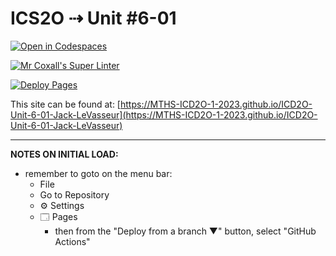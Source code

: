 # ICS2O ⇢ Unit #6-01

[![Open in Codespaces](https://classroom.github.com/assets/launch-codespace-7f7980b617ed060a017424585567c406b6ee15c891e84e1186181d67ecf80aa0.svg)](https://classroom.github.com/open-in-codespaces?assignment_repo_id=15064959)

[![Mr Coxall's Super Linter](https://github.com/MTHS-ICD2O-1-2023/ICD2O-Unit-6-01-Jack-LeVasseur/workflows/Mr%20Coxall's%20Super%20Linter/badge.svg)](https://github.com/MTHS-ICD2O-1-2023/ICD2O-Unit-6-01-Jack-LeVasseur/actions)

[![Deploy Pages](https://github.com/MTHS-ICD2O-1-2023/ICD2O-Unit-6-01-Jack-LeVasseur/workflows/Deploy%20Pages/badge.svg)](https://github.com/MTHS-ICD2O-1-2023/ICD2O-Unit-6-01-Jack-LeVasseur/actions)

This site can be found at: [https://MTHS-ICD2O-1-2023.github.io/ICD2O-Unit-6-01-Jack-LeVasseur](https://MTHS-ICD2O-1-2023.github.io/ICD2O-Unit-6-01-Jack-LeVasseur)

---

**NOTES ON INITIAL LOAD:**
- remember to goto on the menu bar:
  - File
  - Go to Repository
  - ⚙ Settings
  - 🗔 Pages
    - then from the "Deploy from a branch ▼" button, select "GitHub Actions"
